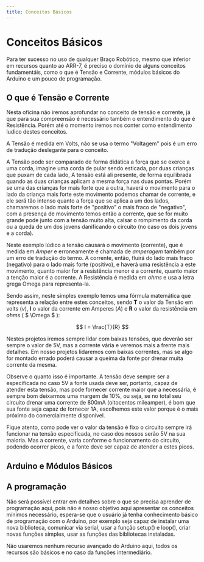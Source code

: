 ```yaml
---
title: Conceitos Básicos
---
```

<script src='https://cdnjs.cloudflare.com/ajax/libs/mathjax/2.7.5/MathJax.js?config=TeX-MML-AM_CHTML' async></script>

# Conceitos Básicos

Para ter sucesso no uso de qualquer Braço Robótico, mesmo que inferior em recursos quanto ao ARR-7, é preciso o domínio de alguns conceitos fundamentáis, como o que é Tensão e Corrente, módulos básicos do Arduino e um pouco de programação.

<!--more-->

## O que é Tensão e Corrente

Nesta oficina não iremos aprofundar no conceito de tensão e corrente, já que para sua compreensão é necessário também o entendimento do que é Resistência. Porém até o momento iremos nos conter como entendimento ludico destes conceitos.

A Tensão é medida em Volts, não se usa o termo "Voltagem" pois é um erro de tradução deslegante para o conceito. 

A Tensão pode ser comparado de forma didática a força que se exerce a uma corda, imagine uma corda de pular sendo esticada, por duas crianças que puxam de cada lado, A tensão está ali presente, de forma equilibrada quando as duas crianças aplicam a mesma força nas duas pontas. Porém se uma das crianças for mais forte que a outra, haverá o movimento para o lado da criança mais forte este movimento podemos chamar de corrente, e ele será tão intenso quanto a força que se aplica a um dos lados, chamaremos o lado mais forte de "positivo" o mais fraco de "negativo", com a presença de movimento temos então a corrente, que se for muito grande pode junto com a tensão muito alta, calsar o rompimento da corda ou a queda de um dos jovens danificando o circuito (no caso os dois jovens e a corda). 

Neste exemplo lúdico a tensão causará o movimento (corrente), que é medida em _Amper_ e erroneamente é chamada de _amperagem_ também por um erro de tradução do termo. A corrente, então, fluirá do lado mais fraco (negativo) para o lado mais forte (positivo), e haverá uma resistência a este movimento, quanto maior for a resistência menor é a corrente, quanto maior a tenção maior é a corrente. A Resistência é medida em _ohms_ e usa a letra grega Omega para representa-la.

Sendo assim, neste simples exemplo  temos uma fórmula matemática que representa  a relação entre estes conceitos, sendo **T** o valor da Tensão em volts (_v_), **I** o valor da corrente em Amperes (_A_) e **R** o valor da resistência em _ohms_ ( $ \Omega $ ):

$$
I = \frac{T}{R}
$$

Nestes projetos iremos sempre lidar com baixas tensões, que deverão ser sempre o valor de 5V, mas a corrente vária e veremos mais a frente mais detalhes. Em nosso projetos lidaremos com baixas correntes, mas se algo for montado errado poderá causar a queima da fonte por drenar muita corrente da mesma.

Observe o quanto isso é importante. A tensão deve sempre ser a especificada no caso 5V a fonte usada deve ser, portanto, capaz de atender esta tensão, mas pode fornecer corrente maior que a necessária, é sempre bom deixarmos uma margem de 10%, ou seja, se no total seu circuito drenar uma corrente de 800mA (oitocentos mileamper), é bom que sua fonte seja capaz de fornecer 1A, escolhemos este valor porque é o mais próximo do comercialmente disponível.

Fique atento, como pode ver o valor da tensão é fixo o circuito sempre irá funcionar na tensão especificada, no caso dos nossos serão 5V na sua maioria. Mas a corrente, varia conforme o funcionamento do circuito, podendo ocorrer picos, e a fonte deve ser capaz de atender a estes picos.

## Arduino e Módulos Básicos

## A programação

Não será possível entrar em detalhes sobre o que se precisa aprender de programação aqui, pois não é nosso objetivo aqui apresentar os conceitos mínimos necessário, espera-se que o usuário já tenha conhecimento básico de programação com o Arduino, por exemplo seja capaz de instalar uma nova biblioteca, comunicar via serial, usar a função setup() e loop(), criar novas funções simples, usar as funções das bibliotecas instaladas.

Não usaremos nenhum recurso avançado do Arduino aqui, todos os recursos são básicos e no caso da funções intermediário.
